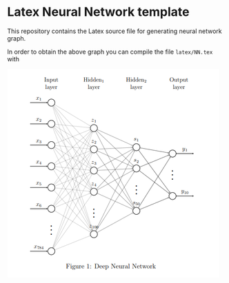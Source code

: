 # Latex Neural Network template

This repository contains the Latex source file for generating neural network graph.

In order to obtain the above graph you can compile the file `latex/NN.tex` with

![NN](NN.png)
